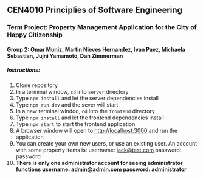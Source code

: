 ## CEN4010 Principlies of Software Engineering
### Term Project: Property Management Application for the City of Happy Citizenship

#### Group 2: Omar Muniz, Martin Nieves Hernandez, Ivan Paez, Michaela Sebastian, Jujni Yamamoto, Dan Zimmerman 

##### Instructions:
1. Clone repository
2. In a terminal window, `cd` into `server` directory
3. Type `npm install` and let the server dependencies install
4. Type `npm run dev` and the sever will start
5. In a new terminal windoq, `cd` into the `frontend` directory
6. Type `npm install` and let the frontend dependencies install
7. Type `npm start` to start the frontend application
8. A browser window will open to [http://localhost:3000](http://localhost:3000) and run the application
9. You can create your own new users, or use an existing user.  An account with some property items is: 
username: jack@test.com
password: password
10. **There is only one administrator account for seeing administrator functions
username: admin@admin.com
password: administrator**
